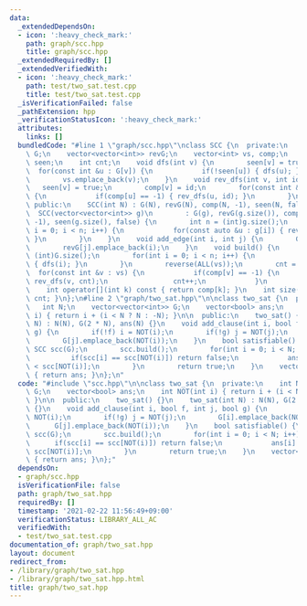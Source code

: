 ```yaml
---
data:
  _extendedDependsOn:
  - icon: ':heavy_check_mark:'
    path: graph/scc.hpp
    title: graph/scc.hpp
  _extendedRequiredBy: []
  _extendedVerifiedWith:
  - icon: ':heavy_check_mark:'
    path: test/two_sat.test.cpp
    title: test/two_sat.test.cpp
  _isVerificationFailed: false
  _pathExtension: hpp
  _verificationStatusIcon: ':heavy_check_mark:'
  attributes:
    links: []
  bundledCode: "#line 1 \"graph/scc.hpp\"\nclass SCC {\n  private:\n    vector<vector<int>>\
    \ G;\n    vector<vector<int>> revG;\n    vector<int> vs, comp;\n    vector<bool>\
    \ seen;\n    int cnt;\n    void dfs(int v) {\n        seen[v] = true;\n      \
    \  for(const int &u : G[v]) {\n            if(!seen[u]) { dfs(u); }\n        }\n\
    \        vs.emplace_back(v);\n    }\n    void rev_dfs(int v, int id) {\n     \
    \   seen[v] = true;\n        comp[v] = id;\n        for(const int &u : revG[v])\
    \ {\n            if(comp[u] == -1) { rev_dfs(u, id); }\n        }\n    }\n\n \
    \ public:\n    SCC(int N) : G(N), revG(N), comp(N, -1), seen(N, false) {}\n  \
    \  SCC(vector<vector<int>> g)\n        : G(g), revG(g.size()), comp(g.size(),\
    \ -1), seen(g.size(), false) {\n        int n = (int)g.size();\n        for(int\
    \ i = 0; i < n; i++) {\n            for(const auto &u : g[i]) { revG[u].emplace_back(i);\
    \ }\n        }\n    }\n    void add_edge(int i, int j) {\n        G[i].emplace_back(j);\n\
    \        revG[j].emplace_back(i);\n    }\n    void build() {\n        int n =\
    \ (int)G.size();\n        for(int i = 0; i < n; i++) {\n            if(!seen[i])\
    \ { dfs(i); }\n        }\n        reverse(ALL(vs));\n        cnt = 0;\n      \
    \  for(const int &v : vs) {\n            if(comp[v] == -1) {\n               \
    \ rev_dfs(v, cnt);\n                cnt++;\n            }\n        }\n    }\n\
    \    int operator[](int k) const { return comp[k]; }\n    int size() const { return\
    \ cnt; }\n};\n#line 2 \"graph/two_sat.hpp\"\n\nclass two_sat {\n  private:\n \
    \   int N;\n    vector<vector<int>> G;\n    vector<bool> ans;\n    int NOT(int\
    \ i) { return i + (i < N ? N : -N); }\n\n  public:\n    two_sat() {}\n    two_sat(int\
    \ N) : N(N), G(2 * N), ans(N) {}\n    void add_clause(int i, bool f, int j, bool\
    \ g) {\n        if(!f) i = NOT(i);\n        if(!g) j = NOT(j);\n        G[i].emplace_back(NOT(j));\n\
    \        G[j].emplace_back(NOT(i));\n    }\n    bool satisfiable() {\n       \
    \ SCC scc(G);\n        scc.build();\n        for(int i = 0; i < N; i++) {\n  \
    \          if(scc[i] == scc[NOT(i)]) return false;\n            ans[i] = scc[i]\
    \ < scc[NOT(i)];\n        }\n        return true;\n    }\n    vector<bool> answer()\
    \ { return ans; }\n};\n"
  code: "#include \"scc.hpp\"\n\nclass two_sat {\n  private:\n    int N;\n    vector<vector<int>>\
    \ G;\n    vector<bool> ans;\n    int NOT(int i) { return i + (i < N ? N : -N);\
    \ }\n\n  public:\n    two_sat() {}\n    two_sat(int N) : N(N), G(2 * N), ans(N)\
    \ {}\n    void add_clause(int i, bool f, int j, bool g) {\n        if(!f) i =\
    \ NOT(i);\n        if(!g) j = NOT(j);\n        G[i].emplace_back(NOT(j));\n  \
    \      G[j].emplace_back(NOT(i));\n    }\n    bool satisfiable() {\n        SCC\
    \ scc(G);\n        scc.build();\n        for(int i = 0; i < N; i++) {\n      \
    \      if(scc[i] == scc[NOT(i)]) return false;\n            ans[i] = scc[i] <\
    \ scc[NOT(i)];\n        }\n        return true;\n    }\n    vector<bool> answer()\
    \ { return ans; }\n};"
  dependsOn:
  - graph/scc.hpp
  isVerificationFile: false
  path: graph/two_sat.hpp
  requiredBy: []
  timestamp: '2021-02-22 11:56:49+09:00'
  verificationStatus: LIBRARY_ALL_AC
  verifiedWith:
  - test/two_sat.test.cpp
documentation_of: graph/two_sat.hpp
layout: document
redirect_from:
- /library/graph/two_sat.hpp
- /library/graph/two_sat.hpp.html
title: graph/two_sat.hpp
---
```

